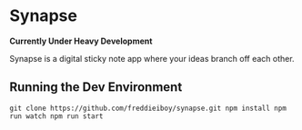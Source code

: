 # Synapse

**Currently Under Heavy Development**

Synapse is a digital sticky note app where your ideas branch off each other.

## Running the Dev Environment
`git clone https://github.com/freddieiboy/synapse.git
npm install
npm run watch
npm run start`
